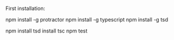 First installation:

npm install -g protractor 
npm install -g typescript 
npm install -g tsd

npm install
tsd install
tsc
npm test
